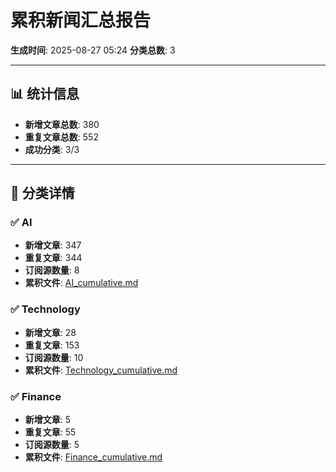 # 累积新闻汇总报告

**生成时间**: 2025-08-27 05:24
**分类总数**: 3

---

## 📊 统计信息

- **新增文章总数**: 380
- **重复文章总数**: 552
- **成功分类**: 3/3

---

## 📂 分类详情

### ✅ AI
- **新增文章**: 347
- **重复文章**: 344
- **订阅源数量**: 8
- **累积文件**: [AI_cumulative.md](./AI_cumulative.md)

### ✅ Technology
- **新增文章**: 28
- **重复文章**: 153
- **订阅源数量**: 10
- **累积文件**: [Technology_cumulative.md](./Technology_cumulative.md)

### ✅ Finance
- **新增文章**: 5
- **重复文章**: 55
- **订阅源数量**: 5
- **累积文件**: [Finance_cumulative.md](./Finance_cumulative.md)
